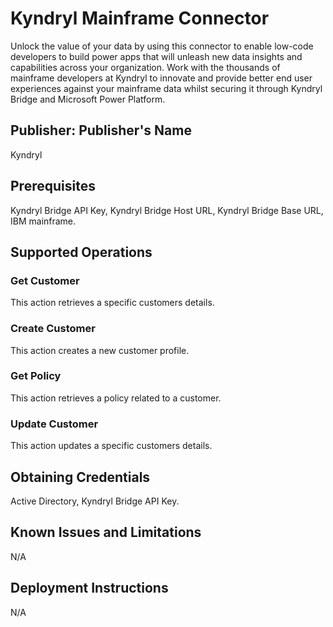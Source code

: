 # Kyndryl Mainframe Connector
Unlock the value of your data by using this connector to enable low-code developers to build power apps that will unleash new data insights and capabilities across your organization. Work with the thousands of mainframe developers at Kyndryl to innovate and provide better end user experiences against your mainframe data whilst securing it through Kyndryl Bridge and Microsoft Power Platform. 

## Publisher: Publisher's Name
Kyndryl

## Prerequisites
Kyndryl Bridge API Key, Kyndryl Bridge Host URL, Kyndryl Bridge Base URL, IBM mainframe. 

## Supported Operations

### Get Customer
This action retrieves a specific customers details. 

### Create Customer
This action creates a new customer profile. 

### Get Policy
This action retrieves a policy related to a customer. 

### Update Customer
This action updates a specific customers details. 

## Obtaining Credentials
Active Directory, Kyndryl Bridge API Key. 

## Known Issues and Limitations
N/A

## Deployment Instructions
N/A
